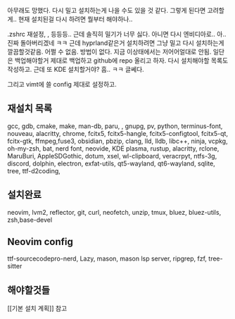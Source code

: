 아무래도 망했다. 다시 밀고 설치하는게 나을 수도 있을 것 같다.
그렇게 된다면 고려할게.. 현재 설치된걸 다시 하려면 뭘부터 해야하나..

.zshrc 재설정, , 등등등.. 근데 솔직히 밀기가 너무 싫다. 아니면 다시 엔비디아로.. 아.. 진짜 돌아버리겠네 ㅋㅋ 근데 hyprland같은거 설치하려면 그냥 밀고 다시 설치하는게 깔끔할것같음. 어쩔 수 없음. 방법이 없다. 지금 이상태에서는 저어어얼대로 안됨. 일단은 백업해야할거 제대로 백업하고 github에 repo 올리고 하자.
다시 설치해야할 목록도 작성하고.
근데 또 KDE 설치할거야? 흠.. ㅋㅋ 글쎄다. 

그리고 vimt에 쓸 config 제대로 설정하고.

## 재설치 목록
 gcc, gdb, cmake, make, man-db, paru, , gnupg, pv, python, terminus-font, nouveau, alacritty, chrome, fcitx5, fcitx5-hangle, fcitx5-configtool, fcitx5-qt, fcitx-gtk, ffmpeg,fuse3, obsidian, pbzip, clang, lld, lldb, libc++, ninja, vcpkg, oh-my-zsh, bat, nerd font, neovide, KDE plasma, rustup, alacritty, rclone, MaruBuri, AppleSDGothic, dotum, xsel, wl-clipboard, veracrpyt, ntfs-3g,  discord, dolphin, electron, exfat-utils, qt5-wayland, qt6-wayland, sqlite, tree, ttf-d2coding, 

## 설치완료
neovim, lvm2, reflector, git, curl, neofetch, unzip, tmux, bluez, bluez-utils, zsh,base-devel

## Neovim config
ttf-sourcecodepro-nerd, Lazy, mason, mason lsp server, ripgrep, fzf, tree-sitter

## 해야할것들
[[기본 설치 계획]] 참고

